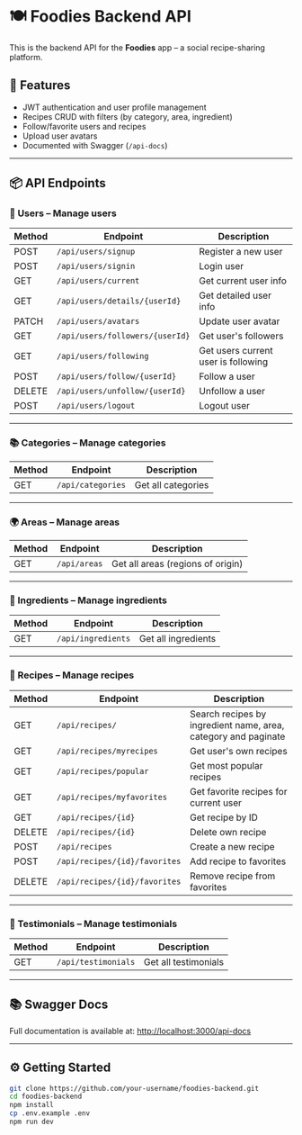 # 🍽️ Foodies Backend API

This is the backend API for the **Foodies** app – a social recipe-sharing platform.

## 🚀 Features

- JWT authentication and user profile management
- Recipes CRUD with filters (by category, area, ingredient)
- Follow/favorite users and recipes
- Upload user avatars
- Documented with Swagger (`/api-docs`)

---

## 📦 API Endpoints

### 👤 Users – Manage users

| Method | Endpoint                        | Description                         |
| ------ | ------------------------------- | ----------------------------------- |
| POST   | `/api/users/signup`             | Register a new user                 |
| POST   | `/api/users/signin`             | Login user                          |
| GET    | `/api/users/current`            | Get current user info               |
| GET    | `/api/users/details/{userId}`   | Get detailed user info              |
| PATCH  | `/api/users/avatars`            | Update user avatar                  |
| GET    | `/api/users/followers/{userId}` | Get user's followers                |
| GET    | `/api/users/following`          | Get users current user is following |
| POST   | `/api/users/follow/{userId}`    | Follow a user                       |
| DELETE | `/api/users/unfollow/{userId}`  | Unfollow a user                     |
| POST   | `/api/users/logout`             | Logout user                         |

---

### 📚 Categories – Manage categories

| Method | Endpoint          | Description        |
| ------ | ----------------- | ------------------ |
| GET    | `/api/categories` | Get all categories |

---

### 🌍 Areas – Manage areas

| Method | Endpoint     | Description                       |
| ------ | ------------ | --------------------------------- |
| GET    | `/api/areas` | Get all areas (regions of origin) |

---

### 🧂 Ingredients – Manage ingredients

| Method | Endpoint           | Description         |
| ------ | ------------------ | ------------------- |
| GET    | `/api/ingredients` | Get all ingredients |

---

### 📝 Recipes – Manage recipes

| Method | Endpoint                      | Description                                                    |
| ------ | ----------------------------- | -------------------------------------------------------------- |
| GET    | `/api/recipes/`               | Search recipes by ingredient name, area, category and paginate |
| GET    | `/api/recipes/myrecipes`      | Get user's own recipes                                         |
| GET    | `/api/recipes/popular`        | Get most popular recipes                                       |
| GET    | `/api/recipes/myfavorites`    | Get favorite recipes for current user                          |
| GET    | `/api/recipes/{id}`           | Get recipe by ID                                               |
| DELETE | `/api/recipes/{id}`           | Delete own recipe                                              |
| POST   | `/api/recipes`                | Create a new recipe                                            |
| POST   | `/api/recipes/{id}/favorites` | Add recipe to favorites                                        |
| DELETE | `/api/recipes/{id}/favorites` | Remove recipe from favorites                                   |

---

### 💬 Testimonials – Manage testimonials

| Method | Endpoint            | Description          |
| ------ | ------------------- | -------------------- |
| GET    | `/api/testimonials` | Get all testimonials |

---

## 📚 Swagger Docs

Full documentation is available at: [http://localhost:3000/api-docs](http://localhost:3000/api-docs)

---

## ⚙️ Getting Started

```bash
git clone https://github.com/your-username/foodies-backend.git
cd foodies-backend
npm install
cp .env.example .env
npm run dev
```

